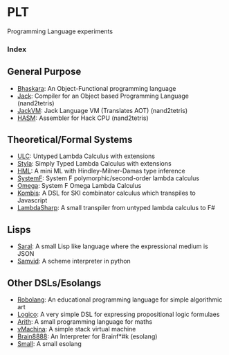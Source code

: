# PLT
Programming Language experiments 

### Index

## General Purpose

* [Bhaskara](https://github.com/archanpatkar/Bhaskara): An Object-Functional programming language
* [Jack](https://github.com/archanpatkar/Jack): Compiler for an Object based Programming Language (nand2tetris)
* [JackVM](https://github.com/archanpatkar/JackVM): Jack Language VM (Translates AOT) (nand2tetris)
* [HASM](https://github.com/archanpatkar/Hasm): Assembler for Hack CPU (nand2tetris)

## Theoretical/Formal Systems

* [ULC](https://github.com/archanpatkar/styla): Untyped Lambda Calculus with extensions
* [Styla](https://github.com/archanpatkar/styla): Simply Typed Lambda Calculus with extensions
* [HML](https://github.com/archanpatkar/hml): A mini ML with Hindley-Milner-Damas type inference
* [SystemF](https://github.com/archanpatkar/systemF): System F polymorphic/second-order lambda calculus
* [Omega](https://github.com/archanpatkar/omega): System F Omega Lambda Calculus
* [Kombis](https://github.com/archanpatkar/Kombis): A DSL for SKI combinator calculus which transpiles to Javascript
* [LambdaSharp](https://github.com/archanpatkar/LambdaSharp): A small transpiler from untyped lambda calculus to F#

## Lisps

* [Saral](https://github.com/archanpatkar/Saral): A small Lisp like language where the expressional medium is JSON
* [Samvid](https://github.com/archanpatkar/Samvid): A scheme interpreter in python

## Other DSLs/Esolangs

* [Robolang](https://github.com/archanpatkar/RoboLang): An educational programming language for simple algorithmic art
* [Logico](https://github.com/archanpatkar/Logico): A very simple DSL for expressing propositional logic formulaes
* [Arith](https://github.com/archanpatkar/Arith): A small programming language for maths
* [vMachina](https://github.com/archanpatkar/vMachina): A simple stack virtual machine
* [Brain8888](https://github.com/archanpatkar/Brain8888): An Interpreter for Brainf*#k (esolang)
* [Small](https://github.com/archanpatkar/Small): A small esolang
